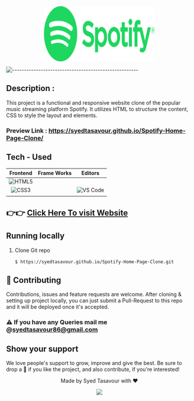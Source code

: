 
<div align="center">
  <img src="assets/Spotify.svg" width="300" height="150" align="center">
 
  
</div>

 ![-----------------------------------------------------](https://raw.githubusercontent.com/andreasbm/readme/master/assets/lines/vintage.png)



## Description :
This project is a functional and responsive website clone of the popular music streaming platform Spotify. It utilizes HTML to structure the content, CSS to style the layout and elements.

### Preview Link : https://syedtasavour.github.io/Spotify-Home-Page-Clone/
## Tech - Used

|Frontend|Frame Works|Editors|
|:---:|:---:|:---:|
|![HTML5](https://img.shields.io/badge/-HTML5-%23E44D27?style=flat-square&logo=html5&logoColor=ffffff) | | |
|![CSS3](https://img.shields.io/badge/-CSS3-%231572B6?style=flat-square&logo=css3) | | ![VS Code](http://img.shields.io/badge/-VS%20Code-007ACC?style=flat-square&logo=visual-studio-code)|
||




##  👉👉  [Click Here To visit Website](https://syedtasavour.github.io/Spotify-Home-Page-Clone/)

## Running locally
1. Clone Git repo
    ```sh
    $ https://syedtasavour.github.io/Spotify-Home-Page-Clone.git
    ```

## 🤝 Contributing

Contributions, issues and feature requests are welcome. After cloning & setting up project locally, you can
just submit a Pull-Request to this repo and it will be deployed once it's accepted.

### ⚠️ If you have any Queries mail me @syedtasavour86@gmail.com

## Show your support

We love people's support to grow, improve and give the best. Be sure to drop a 🌟 if you like the project,
and also contribute, if you're interested!


<div align="center">Made by Syed Tasavour with ❤️ </div>

<p align="center">
  <img src="https://capsule-render.vercel.app/api?type=waving&color=gradient&height=60&section=footer"/>
</p>
    
